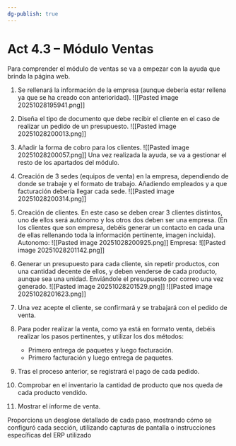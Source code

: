 ```yaml
---
dg-publish: true
---
```


# Act 4.3 – Módulo Ventas
Para comprender el módulo de ventas se va a empezar con la ayuda que brinda la página web.
1. Se rellenará la información de la empresa (aunque debería estar rellena ya que se ha creado con anterioridad).
![[Pasted image 20251028195941.png]]
2. Diseña el tipo de documento que debe recibir el cliente en el caso de realizar un pedido de un presupuesto.
![[Pasted image 20251028200013.png]]
3. Añadir la forma de cobro para los clientes.
![[Pasted image 20251028200057.png]]
Una vez realizada la ayuda, se va a gestionar el resto de los apartados del módulo.

4. Creación de 3 sedes (equipos de venta) en la empresa, dependiendo de donde se trabaje y el formato de trabajo. Añadiendo empleados y a que facturación debería llegar cada sede.
![[Pasted image 20251028200314.png]]

6. Creación de clientes. En este caso se deben crear 3 clientes distintos, uno de ellos será autónomo y los otros dos deben ser una empresa. (En los clientes que son empresa, debéis generar un contacto en cada una de ellas rellenando toda la información pertinente, imagen incluida).
Autonomo:
![[Pasted image 20251028200925.png]]
Empresa: 
![[Pasted image 20251028201142.png]]
7. Generar un presupuesto para cada cliente, sin repetir productos, con una cantidad decente de ellos, y deben venderse de cada producto, aunque sea una unidad. Enviándole el presupuesto por correo una vez generado.
![[Pasted image 20251028201529.png]]
![[Pasted image 20251028201623.png]]
8. Una vez acepte el cliente, se confirmará y se trabajará con el pedido de venta.
9. Para poder realizar la venta, como ya está en formato venta, debéis realizar los pasos pertinentes, y utilizar los dos métodos:
	- Primero entrega de paquetes y luego facturación.
	- Primero facturación y luego entrega de paquetes.
	
10. Tras el proceso anterior, se registrará el pago de cada pedido.

11. Comprobar en el inventario la cantidad de producto que nos queda de cada producto vendido.

12. Mostrar el informe de venta.

Proporciona un desglose detallado de cada paso, mostrando cómo se configuró cada sección, utilizando capturas de pantalla o instrucciones específicas del ERP utilizado
